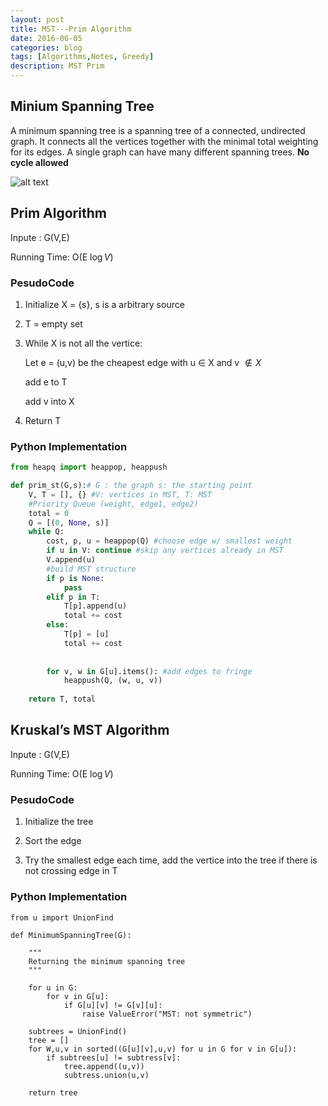 ```yaml
---
layout: post
title: MST---Prim Algorithm
date: 2016-06-05
categories: blog
tags: [Algorithms,Notes, Greedy]
description: MST Prim
---
```


## Minium Spanning Tree

A minimum spanning tree is a spanning tree of a connected, undirected graph. It connects all the vertices together with the minimal total weighting for its edges. A single graph can have many different spanning trees. **No cycle allowed**




![alt text](https://upload.wikimedia.org/wikipedia/commons/thumb/d/d2/Minimum_spanning_tree.svg/300px-Minimum_spanning_tree.svg.png "MST")





## Prim Algorithm

Inpute : G(V,E)

Running Time: O(E $\log V$)


### PesudoCode

1. Initialize X = {s}, s is a arbitrary source

2. T = empty set

3. While X is not all the vertice:
	
	Let e = (u,v) be the cheapest edge with u $\in$ X and v $\notin X$
	
	add e to T
	
	add v into X
	
4. Return T 



### Python Implementation



```Python
from heapq import heappop, heappush

def prim_st(G,s):# G : the graph s: the starting point
    V, T = [], {} #V: vertices in MST, T: MST
    #Priority Queue (weight, edge1, edge2)
    total = 0
    Q = [(0, None, s)]
    while Q:
        cost, p, u = heappop(Q) #choose edge w/ smallest weight
        if u in V: continue #skip any vertices already in MST
        V.append(u)
        #build MST structure
        if p is None:
            pass
        elif p in T:
            T[p].append(u)
            total += cost
        else:
            T[p] = [u]
            total += cost
        
        
        for v, w in G[u].items(): #add edges to fringe
            heappush(Q, (w, u, v))
    
    return T, total

```

## Kruskal’s MST Algorithm


Inpute : G(V,E)

Running Time: O(E $\log V$)


### PesudoCode

1. Initialize the tree

2. Sort the edge

3. Try the smallest edge each time, add the vertice into the tree if there is not crossing edge in T


	




### Python Implementation

```
from u import UnionFind

def MinimumSpanningTree(G):

    """
    Returning the minimum spanning tree
    """

    for u in G:
        for v in G[u]:
            if G[u][v] != G[v][u]:
                raise ValueError("MST: not symmetric")

    subtrees = UnionFind()
    tree = []
    for W,u,v in sorted((G[u][v],u,v) for u in G for v in G[u]):
        if subtrees[u] != subtress[v]:
            tree.append((u,v))
            subtress.union(u,v)

    return tree




```	




